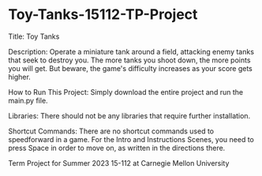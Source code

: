 # Toy-Tanks-15112-TP-Project
Title: Toy Tanks

Description: Operate a miniature tank around a field, attacking enemy tanks that seek to destroy you. The more tanks you shoot down, the more points you will get. But beware, the game's difficulty increases as your score gets higher. 

How to Run This Project:
Simply download the entire project and run the main.py file. 

Libraries:
There should not be any libraries that require further installation.


Shortcut Commands:
There are no shortcut commands used to speedforward in a game. 
For the Intro and Instructions Scenes, you need to press Space in order to move on, as written in the directions there. 


Term Project for Summer 2023 15-112 at Carnegie Mellon University
